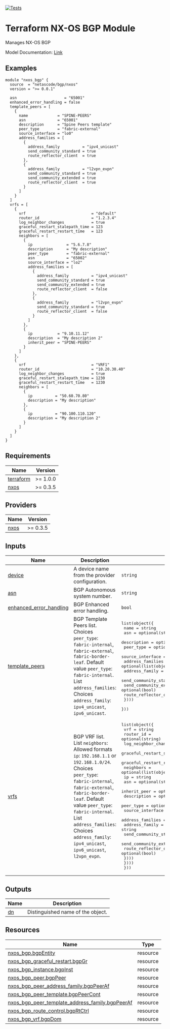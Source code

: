 <!-- BEGIN_TF_DOCS -->
[![Tests](https://github.com/netascode/terraform-nxos-bgp/actions/workflows/test.yml/badge.svg)](https://github.com/netascode/terraform-nxos-bgp/actions/workflows/test.yml)

# Terraform NX-OS BGP Module

Manages NX-OS BGP

Model Documentation: [Link](https://developer.cisco.com/docs/cisco-nexus-3000-and-9000-series-nx-api-rest-sdk-user-guide-and-api-reference-release-9-3x/#!configuring-bgp)

## Examples

```hcl
module "nxos_bgp" {
  source  = "netascode/bgp/nxos"
  version = ">= 0.0.1"

  asn                     = "65001"
  enhanced_error_handling = false
  template_peers = [
    {
      name             = "SPINE-PEERS"
      asn              = "65001"
      description      = "Spine Peers template"
      peer_type        = "fabric-external"
      source_interface = "lo0"
      address_families = [
        {
          address_family          = "ipv4_unicast"
          send_community_standard = true
          route_reflector_client  = true
        },
        {
          address_family          = "l2vpn_evpn"
          send_community_standard = true
          send_community_extended = true
          route_reflector_client  = true
        }
      ]
    }
  ]
  vrfs = [
    {
      vrf                             = "default"
      router_id                       = "1.2.3.4"
      log_neighbor_changes            = true
      graceful_restart_stalepath_time = 123
      graceful_restart_restart_time   = 123
      neighbors = [
        {
          ip               = "5.6.7.8"
          description      = "My description"
          peer_type        = "fabric-external"
          asn              = "65002"
          source_interface = "lo2"
          address_families = [
            {
              address_family          = "ipv4_unicast"
              send_community_standard = true
              send_community_extended = true
              route_reflector_client  = false
            },
            {
              address_family          = "l2vpn_evpn"
              send_community_standard = true
              route_reflector_client  = false
            }
          ]
        },
        {
          ip           = "9.10.11.12"
          description  = "My description 2"
          inherit_peer = "SPINE-PEERS"
        }
      ]
    },
    {
      vrf                             = "VRF1"
      router_id                       = "10.20.30.40"
      log_neighbor_changes            = true
      graceful_restart_stalepath_time = 1230
      graceful_restart_restart_time   = 1230
      neighbors = [
        {
          ip          = "50.60.70.80"
          description = "My description"
        },
        {
          ip          = "90.100.110.120"
          description = "My description 2"
        }
      ]
    }
  ]
}
```

## Requirements

| Name | Version |
|------|---------|
| <a name="requirement_terraform"></a> [terraform](#requirement\_terraform) | >= 1.0.0 |
| <a name="requirement_nxos"></a> [nxos](#requirement\_nxos) | >= 0.3.5 |

## Providers

| Name | Version |
|------|---------|
| <a name="provider_nxos"></a> [nxos](#provider\_nxos) | >= 0.3.5 |

## Inputs

| Name | Description | Type | Default | Required |
|------|-------------|------|---------|:--------:|
| <a name="input_device"></a> [device](#input\_device) | A device name from the provider configuration. | `string` | `null` | no |
| <a name="input_asn"></a> [asn](#input\_asn) | BGP Autonomous system number. | `string` | n/a | yes |
| <a name="input_enhanced_error_handling"></a> [enhanced\_error\_handling](#input\_enhanced\_error\_handling) | BGP Enhanced error handling. | `bool` | `true` | no |
| <a name="input_template_peers"></a> [template\_peers](#input\_template\_peers) | BGP Template Peers list.<br>  Choices `peer_type`: `fabric-internal`, `fabric-external`, `fabric-border-leaf`. Default value `peer_type`: `fabric-internal`.<br>  List `address_families`:<br>  Choices `address_family`: `ipv4_unicast`, `ipv6_unicast`. | <pre>list(object({<br>    name             = string<br>    asn              = optional(string)<br>    description      = optional(string)<br>    peer_type        = optional(string)<br>    source_interface = optional(string)<br>    address_families = optional(list(object({<br>      address_family          = string<br>      send_community_standard = optional(bool)<br>      send_community_extended = optional(bool)<br>      route_reflector_client  = optional(bool)<br>    })))<br>  }))</pre> | `[]` | no |
| <a name="input_vrfs"></a> [vrfs](#input\_vrfs) | BGP VRF list.<br>  List `neighbors`:<br>  Allowed formats `ip`: `192.168.1.1` or `192.168.1.0/24`.<br>  Choices `peer_type`: `fabric-internal`, `fabric-external`, `fabric-border-leaf`. Default value `peer_type`: `fabric-internal`.<br>  List `address_families`:<br>  Choices `address_family`: `ipv4_unicast`, `ipv6_unicast`, `l2vpn_evpn`. | <pre>list(object({<br>    vrf                             = string<br>    router_id                       = optional(string)<br>    log_neighbor_changes            = optional(bool)<br>    graceful_restart_stalepath_time = optional(number)<br>    graceful_restart_restart_time   = optional(number)<br>    neighbors = optional(list(object({<br>      ip               = string<br>      asn              = optional(string)<br>      inherit_peer     = optional(string)<br>      description      = optional(string)<br>      peer_type        = optional(string)<br>      source_interface = optional(string)<br>      address_families = optional(list(object({<br>        address_family          = string<br>        send_community_standard = optional(bool)<br>        send_community_extended = optional(bool)<br>        route_reflector_client  = optional(bool)<br>      })))<br>    })))<br>  }))</pre> | `[]` | no |

## Outputs

| Name | Description |
|------|-------------|
| <a name="output_dn"></a> [dn](#output\_dn) | Distinguished name of the object. |

## Resources

| Name | Type |
|------|------|
| [nxos_bgp.bgpEntity](https://registry.terraform.io/providers/netascode/nxos/latest/docs/resources/bgp) | resource |
| [nxos_bgp_graceful_restart.bgpGr](https://registry.terraform.io/providers/netascode/nxos/latest/docs/resources/bgp_graceful_restart) | resource |
| [nxos_bgp_instance.bgpInst](https://registry.terraform.io/providers/netascode/nxos/latest/docs/resources/bgp_instance) | resource |
| [nxos_bgp_peer.bgpPeer](https://registry.terraform.io/providers/netascode/nxos/latest/docs/resources/bgp_peer) | resource |
| [nxos_bgp_peer_address_family.bgpPeerAf](https://registry.terraform.io/providers/netascode/nxos/latest/docs/resources/bgp_peer_address_family) | resource |
| [nxos_bgp_peer_template.bgpPeerCont](https://registry.terraform.io/providers/netascode/nxos/latest/docs/resources/bgp_peer_template) | resource |
| [nxos_bgp_peer_template_address_family.bgpPeerAf](https://registry.terraform.io/providers/netascode/nxos/latest/docs/resources/bgp_peer_template_address_family) | resource |
| [nxos_bgp_route_control.bgpRtCtrl](https://registry.terraform.io/providers/netascode/nxos/latest/docs/resources/bgp_route_control) | resource |
| [nxos_bgp_vrf.bgpDom](https://registry.terraform.io/providers/netascode/nxos/latest/docs/resources/bgp_vrf) | resource |
<!-- END_TF_DOCS -->